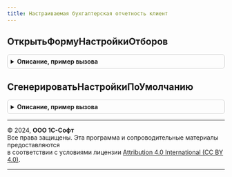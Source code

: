 ```yaml
---
title: Настраиваемая бухгалтерская отчетность клиент
---
```



## ОткрытьФормуНастройкиОтборов
<details style="margin: 1em 0; padding: 0.5em; border: 1px solid #ccc; border-radius: 6px;">

<summary style="font-weight: bold; cursor: pointer;">Описание, пример вызова</summary>

```bsl

// Открыть форму настройки отборов.
//
// Параметры:
//  ПараметрыОткрытия - Структура:
//  * НеНастраиватьПараметры - Булево
//  * УникальныйИдентификатор - УникальныйИдентификатор
//  * СхемаКомпоновкиДанных - СхемаКомпоновкиДанных
//  * НастройкиКомпоновкиДанных - НастройкиКомпоновкиДанных
//  Форма - ФормаКлиентскогоПриложения
//  ЗаголовокФормы - Строка.
Процедура ОткрытьФормуНастройкиОтборов(ПараметрыОткрытия, Форма, ЗаголовокФормы = "") Экспорт
```

Пример вызова
```bsl
НастраиваемаяБухгалтерскаяОтчетностьКлиент.ОткрытьФормуНастройкиОтборов(ПараметрыОткрытия, Форма, ЗаголовокФормы);
```
</details>

## СгенерироватьНастройкиПоУмолчанию
<details style="margin: 1em 0; padding: 0.5em; border: 1px solid #ccc; border-radius: 6px;">

<summary style="font-weight: bold; cursor: pointer;">Описание, пример вызова</summary>

```bsl

// см. СправочникМенеджер.НастройкиЗаполненияБухОтчетности.СгенерироватьНастройкиПоУмолчанию
//
Процедура СгенерироватьНастройкиПоУмолчанию(Настройка, Форма, ИмяКоманды) Экспорт
```

Пример вызова
```bsl
НастраиваемаяБухгалтерскаяОтчетностьКлиент.СгенерироватьНастройкиПоУмолчанию(Настройка, Форма, ИмяКоманды) 
```
</details>

---

© 2024, **ООО 1С-Софт**  
Все права защищены. Эта программа и сопроводительные материалы предоставляются  
в соответствии с условиями лицензии [Attribution 4.0 International (CC BY 4.0)](https://creativecommons.org/licenses/by/4.0/legalcode).

---
